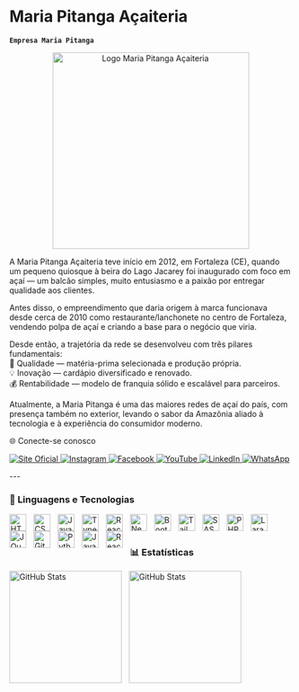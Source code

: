 # Maria Pitanga Açaiteria

**`Empresa Maria Pitanga`**

<p align="center">
  <img 
    src="https://riomarfortaleza.com.br/storage/stores/marca_377.jpg" 
    alt="Logo Maria Pitanga Açaiteria" 
    width="350"
  />
</p>

A Maria Pitanga Açaiteria teve início em 2012, em Fortaleza (CE), quando um pequeno quiosque à beira do Lago Jacarey foi inaugurado com foco em açaí — um balcão simples, muito entusiasmo e a paixão por entregar qualidade aos clientes.

Antes disso, o empreendimento que daria origem à marca funcionava desde cerca de 2010 como restaurante/lanchonete no centro de Fortaleza, vendendo polpa de açaí e criando a base para o negócio que viria.

Desde então, a trajetória da rede se desenvolveu com três pilares fundamentais:<br>
🌿 Qualidade — matéria-prima selecionada e produção própria.<br>
💡 Inovação — cardápio diversificado e renovado.<br>
💰 Rentabilidade — modelo de franquia sólido e escalável para parceiros.<br>

Atualmente, a Maria Pitanga é uma das maiores redes de açaí do país, com presença também no exterior, levando o sabor da Amazônia aliado à tecnologia e à experiência do consumidor moderno.

🌐 Conecte-se conosco
<p align="left"> <a href="https://mariapitangaacaiteria.com.br/" target="_blank"> <img alt="Site Oficial" title="Visite nosso site" src="https://img.shields.io/badge/Site%20Oficial-FF4B3E?style=for-the-badge&logo=Google-Chrome&logoColor=white" /> </a> <a href="https://www.instagram.com/mariapitangaacaiteria/" target="_blank"> <img alt="Instagram" title="Siga no Instagram" src="https://img.shields.io/badge/Instagram-E4405F?style=for-the-badge&logo=instagram&logoColor=white" /> </a> <a href="https://www.facebook.com/mariapitangaacaiteria/?locale=pt_BR" target="_blank"> <img alt="Facebook" title="Curta no Facebook" src="https://img.shields.io/badge/Facebook-1877F2?style=for-the-badge&logo=facebook&logoColor=white" /> </a> <a href="https://www.youtube.com/channel/UC2fv5njUm1V1XMusO3OsVUw" target="_blank"> <img alt="YouTube" title="Assista no YouTube" src="https://img.shields.io/badge/YouTube-FF0000?style=for-the-badge&logo=youtube&logoColor=white" /> </a> <a href="https://www.linkedin.com/company/mariapitangaacaiteria/" target="_blank"> <img alt="LinkedIn" title="Conecte-se no LinkedIn" src="https://img.shields.io/badge/LinkedIn-0A66C2?style=for-the-badge&logo=linkedin&logoColor=white" /> </a> <a href="https://api.whatsapp.com/send?phone=558582198719" target="_blank"> <img alt="WhatsApp" title="Fale conosco no WhatsApp" src="https://img.shields.io/badge/WhatsApp-25D366?style=for-the-badge&logo=whatsapp&logoColor=white" /> </a> </p>
---

### 🤖 Linguagens e Tecnologias

<img 
    align="left" 
    alt="HTML"
    title="HTML" 
    width="30px" 
    style="padding-right: 10px;" 
    src="https://cdn.jsdelivr.net/gh/devicons/devicon@latest/icons/html5/html5-original.svg" 
/>
<img 
    align="left" 
    alt="CSS" 
    title="CSS"
    width="30px" 
    style="padding-right: 10px;" 
    src="https://cdn.jsdelivr.net/gh/devicons/devicon@latest/icons/css3/css3-original.svg" 
/>
<img 
    align="left" 
    alt="JavaScript" 
    title="JavaScript"
    width="30px" 
    style="padding-right: 10px;" 
    src="https://cdn.jsdelivr.net/gh/devicons/devicon@latest/icons/javascript/javascript-original.svg" 
/>
<img 
    align="left" 
    alt="TypeScript"
    title="TypeScript" 
    width="30px" 
    style="padding-right: 10px;" 
    src="https://cdn.jsdelivr.net/gh/devicons/devicon@latest/icons/typescript/typescript-original.svg" 
/>
<img 
    align="left" 
    alt="React"
    title="React" 
    width="30px" 
    style="padding-right: 10px;" 
    src="https://cdn.jsdelivr.net/gh/devicons/devicon@latest/icons/react/react-original.svg" 
/>
<img 
    align="left" 
    alt="Next.js" 
    title="Next.js"
    width="30px" 
    style="padding-right: 10px;" 
    src="https://cdn.jsdelivr.net/gh/devicons/devicon@latest/icons/nextjs/nextjs-original.svg" 
/>
<img 
    align="left" 
    alt="Bootstrap"
    title="Bootstrap" 
    width="30px" 
    style="padding-right: 10px;" 
    src="https://cdn.jsdelivr.net/gh/devicons/devicon@latest/icons/bootstrap/bootstrap-original.svg" 
/>
<img 
    align="left" 
    alt="Tailwind" 
    title="Tailwind"
    width="30px" 
    style="padding-right: 10px;" 
    src="https://cdn.jsdelivr.net/gh/devicons/devicon@latest/icons/tailwindcss/tailwindcss-original.svg" 
/>
<img 
    align="left" 
    alt="SASS" 
    title="SASS"
    width="30px" 
    style="padding-right: 10px;" 
    src="https://cdn.jsdelivr.net/gh/devicons/devicon@latest/icons/sass/sass-original.svg" 
/>
<img 
    align="left" 
    alt="PHP" 
    title="PHP"
    width="30px" 
    style="padding-right: 10px;" 
    src="https://cdn.jsdelivr.net/gh/devicons/devicon@latest/icons/php/php-original.svg" 
/>
<img 
    align="left" 
    alt="Laravel" 
    title="Laravel"
    width="30px" 
    style="padding-right: 10px;" 
    src="https://cdn.jsdelivr.net/gh/devicons/devicon@latest/icons/laravel/laravel-original.svg" 
/>
<img 
    align="left" 
    alt="JQuery" 
    title="JQuery"
    width="30px" 
    style="padding-right: 10px;" 
    src="https://cdn.jsdelivr.net/gh/devicons/devicon@latest/icons/jquery/jquery-original.svg" 
/>
<img 
    align="left" 
    alt="Git" 
    title="Git"
    width="30px" 
    style="padding-right: 10px;" 
    src="https://cdn.jsdelivr.net/gh/devicons/devicon@latest/icons/git/git-original.svg" 
/>
<img 
    align="left" 
    alt="Python" 
    title="Python"
    width="30px" 
    style="padding-right: 10px;" 
    src="https://cdn.jsdelivr.net/gh/devicons/devicon@latest/icons/python/python-original.svg" 
/>

<img 
    align="left" 
    alt="Java" 
    title="Java"
    width="30px" 
    style="padding-right: 10px;" 
    src="https://cdn.jsdelivr.net/gh/devicons/devicon@latest/icons/java/java-original.svg" 
/>

<img 
    align="left" 
    alt="React Native" 
    title="React Native"
    width="30px" 
    style="padding-right: 10px;" 
    src="https://cdn.jsdelivr.net/gh/devicons/devicon@latest/icons/reactnative/reactnative-original.svg" 
/>

<br/>
<br/>

### 📊 Estatísticas

<p>
  <img 
    align="left" 
    alt="GitHub Stats" 
    height="200" 
    style="padding-right: 10px;" 
    src="https://github-readme-stats.vercel.app/api?username=mariapitangaacaiteria&show_icons=true&theme=tokyonight&include_all_commits=true&locale=pt-br" 
  />

<img 
      align="left" 
      alt="GitHub Stats" 
      height="200" 
      src="https://github-readme-stats.vercel.app/api/top-langs/?username=mariapitangaacaiteria&theme=tokyonight&layout=compact&custom_title=Tecnologias&langs_count=9" 
  />

</p>

